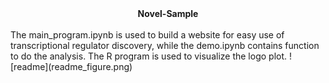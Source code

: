 <center><strong>Novel-Sample</strong></center>
<br>The main_program.ipynb is used to build a website for easy use of transcriptional regulator discovery, while the demo.ipynb contains function to do the analysis. The R program is used to visualize the logo plot.
![readme](readme_figure.png)
